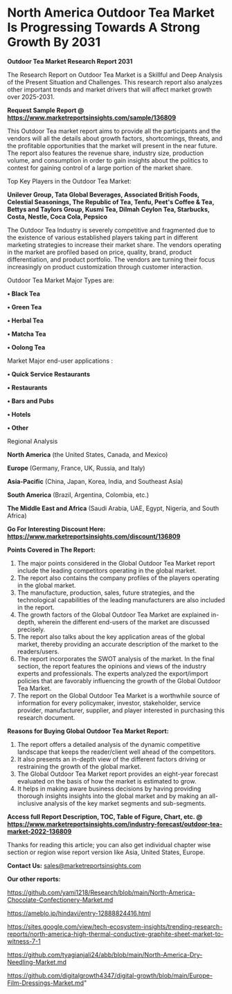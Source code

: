 # North America Outdoor Tea Market Is Progressing Towards A Strong Growth By 2031

<strong>Outdoor Tea Market Research Report 2031</strong>

The Research Report on Outdoor Tea Market is a Skillful and Deep Analysis of the Present Situation and Challenges. This research report also analyzes other important trends and market drivers that will affect market growth over 2025-2031.

<strong>Request Sample Report @ <a href=https://www.marketreportsinsights.com/sample/136809>https://www.marketreportsinsights.com/sample/136809</a></strong>

This Outdoor Tea market report aims to provide all the participants and the vendors will all the details about growth factors, shortcomings, threats, and the profitable opportunities that the market will present in the near future. The report also features the revenue share, industry size, production volume, and consumption in order to gain insights about the politics to contest for gaining control of a large portion of the market share.

Top Key Players in the Outdoor Tea Market:

<strong>Unilever Group, Tata Global Beverages, Associated British Foods, Celestial Seasonings, The Republic of Tea, Tenfu, Peet's Coffee & Tea, Bettys and Taylors Group, Kusmi Tea, Dilmah Ceylon Tea, Starbucks, Costa, Nestle, Coca Cola, Pepsico</strong>

The Outdoor Tea Industry is severely competitive and fragmented due to the existence of various established players taking part in different marketing strategies to increase their market share. The vendors operating in the market are profiled based on price, quality, brand, product differentiation, and product portfolio. The vendors are turning their focus increasingly on product customization through customer interaction.

Outdoor Tea Market Major Types are:

<strong>• Black Tea

• Green Tea

• Herbal Tea

• Matcha Tea

• Oolong Tea</strong>

Market Major end-user applications :

<strong>• Quick Service Restaurants

• Restaurants

• Bars and Pubs

• Hotels

• Other</strong>

Regional Analysis

</u><strong><b>North America</b></strong> (the United States, Canada, and Mexico)

<strong><b>Europe </b></strong>(Germany, France, UK, Russia, and Italy)

<strong><b>Asia-Pacific</b></strong> (China, Japan, Korea, India, and Southeast Asia)

<strong><b>South America</b></strong> (Brazil, Argentina, Colombia, etc.)

<strong><b>The Middle East and Africa</b></strong> (Saudi Arabia, UAE, Egypt, Nigeria, and South Africa)

<strong>Go For Interesting Discount Here: <a href=https://www.marketreportsinsights.com/discount/136809>https://www.marketreportsinsights.com/discount/136809</a></strong>

<strong>Points Covered in The Report:</strong>
<ol>
  <li>The major points considered in the Global Outdoor Tea Market report include the leading competitors operating in the global market.</li>
  <li>The report also contains the company profiles of the players operating in the global market.</li>
  <li>The manufacture, production, sales, future strategies, and the technological capabilities of the leading manufacturers are also included in the report.</li>
  <li>The growth factors of the Global Outdoor Tea Market are explained in-depth, wherein the different end-users of the market are discussed precisely.</li>
  <li>The report also talks about the key application areas of the global market, thereby providing an accurate description of the market to the readers/users.</li>
  <li>The report incorporates the SWOT analysis of the market. In the final section, the report features the opinions and views of the industry experts and professionals. The experts analyzed the export/import policies that are favorably influencing the growth of the Global Outdoor Tea Market.</li>
  <li>The report on the Global Outdoor Tea Market is a worthwhile source of information for every policymaker, investor, stakeholder, service provider, manufacturer, supplier, and player interested in purchasing this research document.</li>
</ol>
<strong>Reasons for Buying Global Outdoor Tea Market Report:</strong>

<ol>
  <li>The report offers a detailed analysis of the dynamic competitive landscape that keeps the reader/client well ahead of the competitors.</li>
  <li>It also presents an in-depth view of the different factors driving or restraining the growth of the global market.</li>
  <li>The Global Outdoor Tea Market report provides an eight-year forecast evaluated on the basis of how the market is estimated to grow.</li>
  <li>It helps in making aware business decisions by having providing thorough insights insights into the global market and by making an all-inclusive analysis of the key market segments and sub-segments.</li>
</ol>
<strong>Access full Report Description, TOC, Table of Figure, Chart, etc. @ <a href=https://www.marketreportsinsights.com/industry-forecast/outdoor-tea-market-2022-136809>https://www.marketreportsinsights.com/industry-forecast/outdoor-tea-market-2022-136809</a></strong>


Thanks for reading this article; you can also get individual chapter wise section or region wise report version like Asia, United States, Europe.

<strong>Contact Us:</strong>
sales@marketreportsinsights.com

<strong>Our other reports:</strong>

<a href=https://github.com/yami1218/Research/blob/main/North-America-Chocolate-Confectionery-Market.md>https://github.com/yami1218/Research/blob/main/North-America-Chocolate-Confectionery-Market.md</a>

<a href=https://ameblo.jp/hindavi/entry-12888824416.html>https://ameblo.jp/hindavi/entry-12888824416.html</a>

<a href=https://sites.google.com/view/tech-ecosystem-insights/trending-research-reports/north-america-high-thermal-conductive-graphite-sheet-market-to-witness-7-1>https://sites.google.com/view/tech-ecosystem-insights/trending-research-reports/north-america-high-thermal-conductive-graphite-sheet-market-to-witness-7-1</a>

<a href=https://github.com/tyagianjali24/abb/blob/main/North-America-Dry-Needling-Market.md>https://github.com/tyagianjali24/abb/blob/main/North-America-Dry-Needling-Market.md</a>

<a href=https://github.com/digitalgrowth4347/digital-growth/blob/main/Europe-Film-Dressings-Market.md>https://github.com/digitalgrowth4347/digital-growth/blob/main/Europe-Film-Dressings-Market.md</a>"
